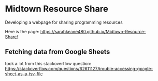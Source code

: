 # Midtown Resource Share
Developing a webpage for sharing programming resources

Here is the page: https://sarahkeane480.github.io/Midtown-Resource-Share/

## Fetching data from Google Sheets
took a lot from this stackoverflow question:
https://stackoverflow.com/questions/62611127/trouble-accessing-google-sheet-as-a-tsv-file
